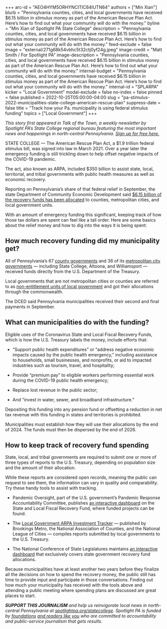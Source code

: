 +++
arc-id = "AEO4HYM5ORHYNCITIC64IUTN64"
authors = ["Min Xian"]
blurb = "Pennsylvania counties, cities, and local governments have received $6.15 billion in stimulus money as part of the American Rescue Plan Act. Here’s how to find out what your community will do with the money."
byline = "Min Xian of Spotlight PA State College"
description = "Pennsylvania counties, cities, and local governments have received $6.15 billion in stimulus money as part of the American Rescue Plan Act. Here’s how to find out what your community will do with the money."
feed-exclude = false
image = "external/271g68k54vbhc5t32ctj0yf24g.jpeg"
image-credit = "Matt Smith / For Spotlight PA"
image-description = "Pennsylvania counties, cities, and local governments have received $6.15 billion in stimulus money as part of the American Rescue Plan Act. Here’s how to find out what your community will do with the money."
internal-budget = "Pennsylvania counties, cities, and local governments have received $6.15 billion in stimulus money as part of the American Rescue Plan Act. Here’s how to find out what your community will do with the money."
internal-id = "SPLARPA"
kicker = "Local Government"
modal-exclude = false
no-index = false
pinned = false
published = 2022-10-25T05:00:00-04:00
slug = "pa-stimulus-2022-municipalities-state-college-american-rescue-plan"
suppress-date = false
title = "Track how your Pa. municipality is using federal stimulus funding"
topics = ["Local Government"]
+++

<i>This story first appeared in Talk of the Town, a weekly newsletter by Spotlight PA’s State College regional bureau featuring the most important news and happenings in north-central Pennsylvania. </i><a href="https://www.spotlightpa.org/newsletters"><i>Sign up for free here.</i></a>

STATE COLLEGE — The American Rescue Plan Act, a $1.9 trillion federal stimulus bill, was signed into law in March 2021. Over a year later the emergency funding is still trickling down to help offset negative impacts of the COVID-19 pandemic.

The act, also known as ARPA, included $350 billion to assist state, local, territorial, and tribal governments with public health measures as well as economic recovery.

Reporting on Pennsylvania’s share of that federal relief in September, the state Department of Community Economic Development said <a href="https://dced.pa.gov/programs/covid-19-arpa-local-fiscal-recovery-funding/">$6.15 billion of the recovery funds has been allocated</a> to counties, metropolitan cities, and local government units.

<script src="https://www.spotlightpa.org/embed.js" async></script><div data-spl-embed-version="1" data-spl-src="https://www.spotlightpa.org/embeds/newsletter/?cta=Sign%20up%20for%20our%20new%20regional%20newsletter%2C%20%3Cb%3ETalk%20of%20the%20Town%3C%2Fb%3E%2C%20and%20get%20all%20the%20news%20and%20notes%20from%20State%20College%20and%20north-central%20PA.&button=Sign%20Up%20Now&preselect=state_college&eyebrow=DON'T%20MISS%20A%20BEAT"></div>

With an amount of emergency funding this significant, keeping track of how those tax dollars are spent can feel like a tall order. Here are some basics about the relief money and how to dig into the ways it is being spent:

## How much recovery funding did my municipality get?

All of Pennsylvania’s 67 <a href="https://dced.pa.gov/download/pennsylvania-county-allocations/?wpdmdl=106180">county governments</a> and 38 of its <a href="https://dced.pa.gov/download/pennsylvania-metropolitan-city-allocations/?wpdmdl=106178">metropolitan city governments</a> — including State College, Altoona, and Williamsport — received funds directly from the U.S. Department of the Treasury.

Local governments that are not metropolitan cities or counties are referred to as <a href="https://dced.pa.gov/download/pennsylvania-neu-allocations/?wpdmdl=106179">non-entitlement units of local government</a> and got their allocations through the commonwealth.

The DCED said Pennsylvania municipalities received their second and final payments in September.

## What can municipalities do with the funding?

Eligible uses of the Coronavirus State and Local Fiscal Recovery Funds, which is how the U.S. Treasury labels the money, include efforts that:

- “Support public health expenditures” or “address negative economic impacts caused by the public health emergency,” including assistance to households, small businesses, and nonprofits, or aid to impacted industries such as tourism, travel, and hospitality;

- Provide “premium pay” to eligible workers performing essential work during the COVID-19 public health emergency;

- Replace lost revenue in the public sector;

- And “invest in water, sewer, and broadband infrastructure.”

Depositing this funding into any pension fund or offsetting a reduction in net tax revenue with this funding in states and territories is prohibited.

Municipalities must establish how they will use their allocations by the end of 2024. The funds must then be dispersed by the end of 2026.

## How to keep track of recovery fund spending

State, local, and tribal governments are required to submit one or more of three types of reports to the U.S. Treasury, depending on population size and the amount of their allocation.

<script src="https://www.spotlightpa.org/embed.js" async></script><div data-spl-embed-version="1" data-spl-src="https://www.spotlightpa.org/embeds/donate/"></div>

While these reports are considered open records, meaning the public can request to see them, the information can vary in quality and comparability. Try these handy tools to assist with tracking.

- Pandemic Oversight, part of the U.S. government’s Pandemic Response Accountability Committee, publishes <a href="https://www.pandemicoversight.gov/data-interactive-tools/interactive-dashboards/state-and-local-fiscal-recovery-fund">an interactive dashboard</a> on the State and Local Fiscal Recovery Fund, where funded projects can be found.

- The <a href="https://www.nlc.org/resource/local-government-arpa-investment-tracker/">Local Government ARPA Investment Tracker</a> — published by Brookings Metro, the National Association of Counties, and the National League of Cities — compiles reports submitted by local governments to the U.S. Treasury.

- The National Conference of State Legislatures maintains <a href="https://web.archive.org/20220112062950/https://www.ncsl.org/research/fiscal-policy/arpa-state-fiscal-recovery-fund-allocations.aspx">an interactive dashboard</a> that exclusively covers state government recovery fund allocations.

Because municipalities have at least another two years before they finalize all the decisions on how to spend the recovery money, the public still has time to provide input and participate in those conversations. Finding out how much your municipality has received with the tools above and attending a public meeting where spending plans are discussed are great places to start.

<i><b>SUPPORT THIS JOURNALISM</b></i><i> and help us reinvigorate local news in north-central Pennsylvania at </i><a href="/donate?campaign=701Dn000000Ygq1IAC&utm_source=www.spotlightpa.org&utm_medium=statecollege:section&utm_campaign=statecollege:main"><i>spotlightpa.org/statecollege</i></a><i>. Spotlight PA is funded by </i><a href="https://www.spotlightpa.org/support"><i>foundations</i></a><i> </i><a href="https://www.spotlightpa.org/support"><i>and readers like you</i></a><i> who are committed to accountability and public-service journalism that gets results.</i>
